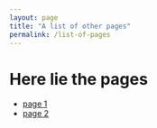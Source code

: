 ```yaml
---
layout: page
title: "A list of other pages"
permalink: /list-of-pages
---
```


# Here lie the pages
* [page 1](/test-pages/list-of-pages/page-1)
* [page 2](/list-of-pages/page-2)

